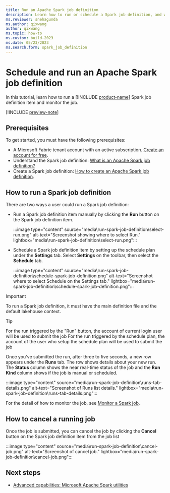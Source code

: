```yaml
---
title: Run an Apache Spark job definition
description: Learn how to run or schedule a Spark job definition, and where to find the job definition status and details.
ms.reviewer: snehagunda
ms.author: qixwang
author: qixwang
ms.topic: how-to
ms.custom: build-2023
ms.date: 05/23/2023
ms.search.form: spark_job_definition
---
```


# Schedule and run an Apache Spark job definition

In this tutorial, learn how to run a [!INCLUDE [product-name](../includes/product-name.md)] Spark job definition item and monitor the job.

[!INCLUDE [preview-note](../includes/preview-note.md)]

## Prerequisites

To get started, you must have the following prerequisites:

- A Microsoft Fabric tenant account with an active subscription. [Create an account for free](../get-started/fabric-trial.md).
- Understand the Spark job definition: [What is an Apache Spark job definition?](spark-job-definition.md)
- Create a Spark job definition: [How to create an Apache Spark job definition](create-spark-job-definition.md).

## How to run a Spark job definition

There are two ways a user could run a Spark job definition:

- Run a Spark job definition item manually by clicking the **Run** button on the Spark job definition item.

  :::image type="content" source="media\run-spark-job-definition\select-run.png" alt-text="Screenshot showing where to select Run." lightbox="media\run-spark-job-definition\select-run.png":::

- Schedule a Spark job definition item by setting up the schedule plan under the **Settings** tab.  Select **Settings** on the toolbar, then select the **Schedule** tab.

  :::image type="content" source="media\run-spark-job-definition\schedule-spark-job-definition.png" alt-text="Screenshot where to select Schedule on the Settings tab." lightbox="media\run-spark-job-definition\schedule-spark-job-definition.png":::

> [!IMPORTANT]
> To run a Spark job definition, it must have the main definition file and the default lakehouse context.

> [!TIP]
> For the run triggered by the "Run" button, the account of current login user will be used to submit the job
> For the run triggered by the schedule plan, the account of the user who setup the schedule plan will be used to submit the job

Once you've submitted the run, after three to five seconds, a new row appears under the **Runs** tab. The row shows details about your new run. The **Status** column shows the near real-time status of the job and the **Run Kind** column shows if the job is manual or scheduled.

:::image type="content" source="media\run-spark-job-definition\runs-tab-details.png" alt-text="Screenshot of Runs list details." lightbox="media\run-spark-job-definition\runs-tab-details.png":::

For the detail of how to monitor the job, see [Monitor a Spark job](monitor-spark-job-definitions.md).

## How to cancel a running job

Once the job is submitted, you can cancel the job by clicking the **Cancel** button on the Spark job definition item from the job list

:::image type="content" source="media\run-spark-job-definition\cancel-job.png" alt-text="Screenshot of cancel job." lightbox="media\run-spark-job-definition\cancel-job.png":::

## Next steps

- [Advanced capabilities: Microsoft Apache Spark utilities](microsoft-spark-utilities.md)
